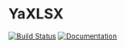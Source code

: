 # YaXLSX

[![Build Status](https://github.com/AlexKlo/YaXLSX.jl/actions/workflows/CI.yml/badge.svg?branch=main)](https://github.com/AlexKlo/YaXLSX.jl/actions/workflows/CI.yml?query=branch%3Amain)
[![Documentation](https://img.shields.io/badge/docs-latest-blue.svg)](https://AlexKlo.github.io/YaXLSX.jl/stable)